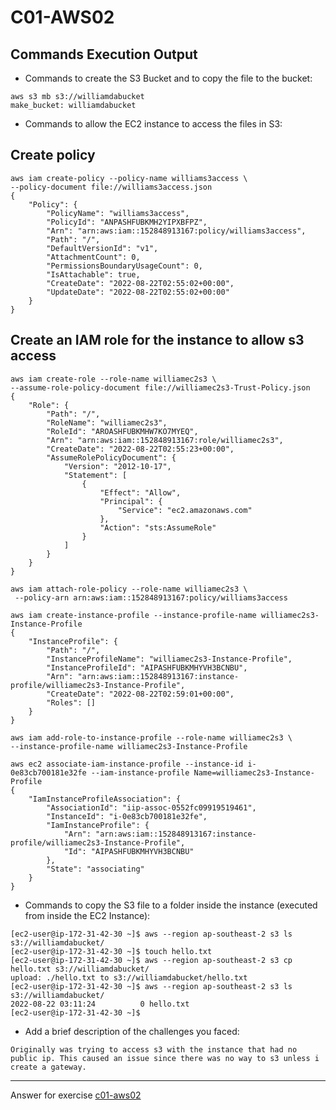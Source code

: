 # C01-AWS02

## Commands Execution Output

- Commands to create the S3 Bucket and to copy the file to the bucket:
```
aws s3 mb s3://williamdabucket
make_bucket: williamdabucket

```

- Commands to allow the EC2 instance to access the files in S3:
## Create policy
```
aws iam create-policy --policy-name williams3access \
--policy-document file://williams3access.json
{
    "Policy": {
        "PolicyName": "williams3access",
        "PolicyId": "ANPASHFUBKMH2YIPXBFPZ",
        "Arn": "arn:aws:iam::152848913167:policy/williams3access",
        "Path": "/",
        "DefaultVersionId": "v1",
        "AttachmentCount": 0,
        "PermissionsBoundaryUsageCount": 0,
        "IsAttachable": true,
        "CreateDate": "2022-08-22T02:55:02+00:00",
        "UpdateDate": "2022-08-22T02:55:02+00:00"
    }
}
```

## Create an IAM role for the instance to allow s3 access
```
aws iam create-role --role-name williamec2s3 \
--assume-role-policy-document file://williamec2s3-Trust-Policy.json
{
    "Role": {
        "Path": "/",
        "RoleName": "williamec2s3",
        "RoleId": "AROASHFUBKMHW7KO7MYEQ",
        "Arn": "arn:aws:iam::152848913167:role/williamec2s3",
        "CreateDate": "2022-08-22T02:55:23+00:00",
        "AssumeRolePolicyDocument": {
            "Version": "2012-10-17",
            "Statement": [
                {
                    "Effect": "Allow",
                    "Principal": {
                        "Service": "ec2.amazonaws.com"
                    },
                    "Action": "sts:AssumeRole"
                }
            ]
        }
    }
}

aws iam attach-role-policy --role-name williamec2s3 \  
 --policy-arn arn:aws:iam::152848913167:policy/williams3access

aws iam create-instance-profile --instance-profile-name williamec2s3-Instance-Profile
{
    "InstanceProfile": {
        "Path": "/",
        "InstanceProfileName": "williamec2s3-Instance-Profile",
        "InstanceProfileId": "AIPASHFUBKMHYVH3BCNBU",
        "Arn": "arn:aws:iam::152848913167:instance-profile/williamec2s3-Instance-Profile",
        "CreateDate": "2022-08-22T02:59:01+00:00",
        "Roles": []
    }
}

aws iam add-role-to-instance-profile --role-name williamec2s3 \ 
--instance-profile-name williamec2s3-Instance-Profile

aws ec2 associate-iam-instance-profile --instance-id i-0e83cb700181e32fe --iam-instance-profile Name=williamec2s3-Instance-Profile
{
    "IamInstanceProfileAssociation": {
        "AssociationId": "iip-assoc-0552fc09919519461",
        "InstanceId": "i-0e83cb700181e32fe",
        "IamInstanceProfile": {
            "Arn": "arn:aws:iam::152848913167:instance-profile/williamec2s3-Instance-Profile",
            "Id": "AIPASHFUBKMHYVH3BCNBU"
        },
        "State": "associating"
    }
}
```

- Commands to copy the S3 file to a folder inside the instance (executed from inside the EC2 Instance):
```
[ec2-user@ip-172-31-42-30 ~]$ aws --region ap-southeast-2 s3 ls s3://williamdabucket/
[ec2-user@ip-172-31-42-30 ~]$ touch hello.txt
[ec2-user@ip-172-31-42-30 ~]$ aws --region ap-southeast-2 s3 cp hello.txt s3://williamdabucket/
upload: ./hello.txt to s3://williamdabucket/hello.txt
[ec2-user@ip-172-31-42-30 ~]$ aws --region ap-southeast-2 s3 ls s3://williamdabucket/
2022-08-22 03:11:24          0 hello.txt
[ec2-user@ip-172-31-42-30 ~]$ 
```

- Add a brief description of the challenges you faced:
```
Originally was trying to access s3 with the instance that had no public ip. This caused an issue since there was no way to s3 unless i create a gateway.
```


***
Answer for exercise [c01-aws02](https://github.com/devopsacademyau/academy/blob/635775538e8ad7793b305f48064b09e23c626fb7/classes/01class/exercises/c01-aws02/README.md)

